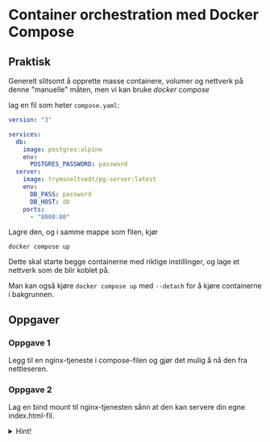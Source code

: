 # Container orchestration med Docker Compose

## Praktisk

Generelt slitsomt å opprette masse containere, volumer og nettverk på denne "manuelle" måten, men vi kan bruke _docker compose_

lag en fil som heter `compose.yaml`:
```yaml
version: "3"

services:
  db:
    image: postgres:alpine
    env:
      POSTGRES_PASSWORD: password
  server:
    image: trymsneltvedt/pg-server:latest
    env:
      DB_PASS: password
      DB_HOST: db
    ports:
      - "8000:80"
```

Lagre den, og i samme mappe som filen, kjør
```
docker compose up
```

Dette skal starte begge containerne med riktige instillinger, og lage et nettverk som de blir koblet på.

Man kan også kjøre `docker compose up` med `--detach` for å kjøre containerne i bakgrunnen.

## Oppgaver

### Oppgave 1

Legg til en nginx-tjeneste i compose-filen og gjør det mulig å nå den fra nettleseren.

### Oppgave 2

Lag en bind mount til nginx-tjenesten sånn at den kan servere din egne index.html-fil.

<details>
  <summary>Hint!</summary>
  Man kan legge til bind mounts for mappen man befinner seg i til tjenester med
  ```yaml
  volumes:
    - .:[path i container]
  ```
</details>

